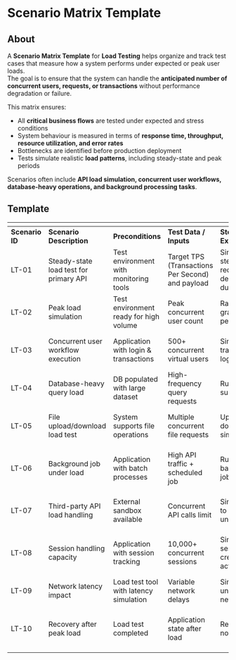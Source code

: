 # Scenario Matrix Template

## About

A **Scenario Matrix Template** for **Load Testing** helps organize and track test cases that measure how a system performs under expected or peak user loads.\
The goal is to ensure that the system can handle the **anticipated number of concurrent users, requests, or transactions** without performance degradation or failure.

This matrix ensures:

* All **critical business flows** are tested under expected and stress conditions
* System behaviour is measured in terms of **response time, throughput, resource utilization, and error rates**
* Bottlenecks are identified before production deployment
* Tests simulate realistic **load patterns**, including steady-state and peak periods

Scenarios often include **API load simulation, concurrent user workflows, database-heavy operations, and background processing tasks**.

## Template

<table data-header-hidden data-full-width="true"><thead><tr><th></th><th></th><th width="139.28125"></th><th></th><th></th><th></th><th></th><th></th></tr></thead><tbody><tr><td><strong>Scenario ID</strong></td><td><strong>Scenario Description</strong></td><td><strong>Preconditions</strong></td><td><strong>Test Data / Inputs</strong></td><td><strong>Steps to Execute</strong></td><td><strong>Expected Result</strong></td><td><strong>Priority</strong></td><td><strong>Remarks</strong></td></tr><tr><td>LT-01</td><td>Steady-state load test for primary API</td><td>Test environment with monitoring tools</td><td>Target TPS (Transactions Per Second) and payload</td><td>Simulate steady API requests for defined duration</td><td>Response times remain within SLA, no errors</td><td>High</td><td>Baseline load validation</td></tr><tr><td>LT-02</td><td>Peak load simulation</td><td>Test environment ready for high volume</td><td>Peak concurrent user count</td><td>Ramp up load gradually to peak level</td><td>System remains stable, no critical failures</td><td>High</td><td>Ensures readiness for real peak</td></tr><tr><td>LT-03</td><td>Concurrent user workflow execution</td><td>Application with login &#x26; transactions</td><td>500+ concurrent virtual users</td><td>Simulate login, transaction, logout flow</td><td>All workflows complete within expected time</td><td>High</td><td>End-to-end concurrency validation</td></tr><tr><td>LT-04</td><td>Database-heavy query load</td><td>DB populated with large dataset</td><td>High-frequency query requests</td><td>Run queries at sustained rate</td><td>DB responds within performance limits</td><td>Medium</td><td>Identifies database bottlenecks</td></tr><tr><td>LT-05</td><td>File upload/download load test</td><td>System supports file operations</td><td>Multiple concurrent file requests</td><td>Upload and download files simultaneously</td><td>File transfers complete without timeout</td><td>Medium</td><td>Validates I/O handling capacity</td></tr><tr><td>LT-06</td><td>Background job under load</td><td>Application with batch processes</td><td>High API traffic + scheduled job</td><td>Run background job during load</td><td>Job completes without impacting active users</td><td>Medium</td><td>Verifies background process stability</td></tr><tr><td>LT-07</td><td>Third-party API load handling</td><td>External sandbox available</td><td>Concurrent API calls limit</td><td>Simulate calls to external API under load</td><td>System handles delays/failures gracefully</td><td>Medium</td><td>Checks integration resilience</td></tr><tr><td>LT-08</td><td>Session handling capacity</td><td>Application with session tracking</td><td>10,000+ concurrent sessions</td><td>Simulate session creation and activity</td><td>No unexpected session drops or memory leaks</td><td>High</td><td>Ensures session stability</td></tr><tr><td>LT-09</td><td>Network latency impact</td><td>Load test tool with latency simulation</td><td>Variable network delays</td><td>Simulate load under poor network</td><td>Performance degrades gracefully</td><td>Low</td><td>Real-world network simulation</td></tr><tr><td>LT-10</td><td>Recovery after peak load</td><td>Load test completed</td><td>Application state after load</td><td>Reduce load to normal traffic</td><td>System recovers quickly with no residual issues</td><td>High</td><td>Confirms post-load stability</td></tr></tbody></table>
